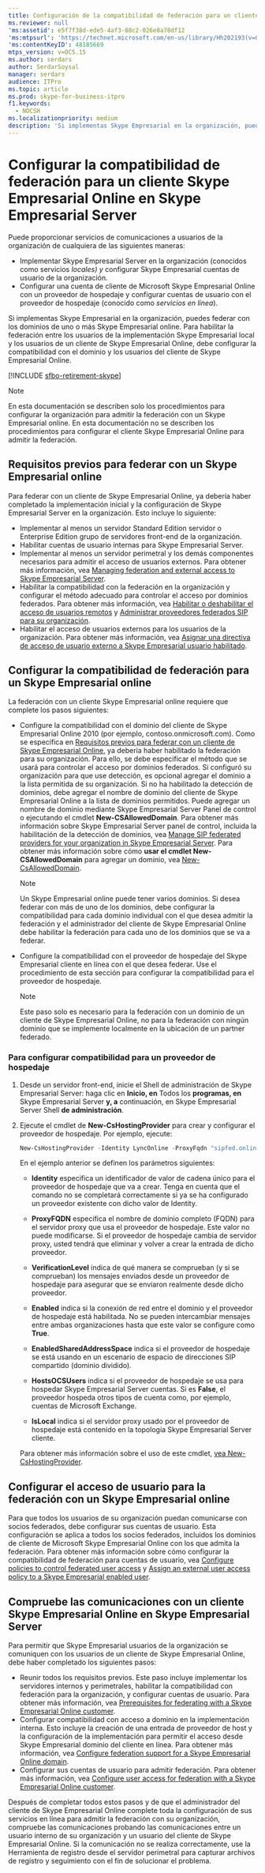 ```yaml
---
title: Configuración de la compatibilidad de federación para un cliente de Skype Empresarial Online
ms.reviewer: null
'ms:assetid': e5f7f38d-ede5-4af3-88c2-026e8a78df12
'ms:mtpsurl': 'https://technet.microsoft.com/en-us/library/Hh202193(v=OCS.15)'
'ms:contentKeyID': 48185669
mtps_version: v=OCS.15
ms.author: serdars
author: SerdarSoysal
manager: serdars
audience: ITPro
ms.topic: article
ms.prod: skype-for-business-itpro
f1.keywords:
  - NOCSH
ms.localizationpriority: medium
description: 'Si implementas Skype Empresarial en la organización, puedes federar con los dominios de uno o más Skype Empresarial online. '
---
```


# <a name="configuring-federation-support-for-a-skype-for-business-online-customer-in-skype-for-business-server"></a>Configurar la compatibilidad de federación para un cliente Skype Empresarial Online en Skype Empresarial Server

Puede proporcionar servicios de comunicaciones a usuarios de la organización de cualquiera de las siguientes maneras:

- Implementar Skype Empresarial Server en la organización (conocidos como servicios *locales) y* configurar Skype Empresarial cuentas de usuario de la organización.
- Configurar una cuenta de cliente de Microsoft Skype Empresarial Online con un proveedor de hospedaje y configurar cuentas de usuario con el proveedor de hospedaje (conocido como *servicios en línea*).

Si implementas Skype Empresarial en la organización, puedes federar con los dominios de uno o más Skype Empresarial online. Para habilitar la federación entre los usuarios de la implementación Skype Empresarial local y los usuarios de un cliente de Skype Empresarial Online, debe configurar la compatibilidad con el dominio y los usuarios del cliente de Skype Empresarial Online.

[!INCLUDE [sfbo-retirement-skype](../../../../Hub/includes/sfbo-retirement.md)]

> [!NOTE]  
> En esta documentación se describen solo los procedimientos para configurar la organización para admitir la federación con un Skype Empresarial online. En esta documentación no se describen los procedimientos para configurar el cliente Skype Empresarial Online para admitir la federación.

## <a name="prerequisites-for-federating-with-a-skype-for-business-online-customer"></a>Requisitos previos para federar con un Skype Empresarial online

Para federar con un cliente de Skype Empresarial Online, ya debería haber completado la implementación inicial y la configuración de Skype Empresarial Server en la organización. Esto incluye lo siguiente:

- Implementar al menos un servidor Standard Edition servidor o Enterprise Edition grupo de servidores front-end de la organización.
- Habilitar cuentas de usuario internas para Skype Empresarial Server.
- Implementar al menos un servidor perimetral y los demás componentes necesarios para admitir el acceso de usuarios externos. Para obtener más información, vea [Managing federation and external access to Skype Empresarial Server](../managing-federation-and-external-access.md).
- Habilitar la compatibilidad con la federación en la organización y configurar el método adecuado para controlar el acceso por dominios federados. Para obtener más información, vea [Habilitar o deshabilitar el acceso de usuarios remotos](../access-edge/enable-or-disable-remote-user-access.md) y [Administrar proveedores federados SIP para su organización](../sip-providers/manage-sip-federated-providers-for-your-organization.md).
- Habilitar el acceso de usuarios externos para los usuarios de la organización. Para obtener más información, vea [Asignar una directiva de acceso de usuario externo a Skype Empresarial usuario habilitado](../external-access-policies/assign-an-external-user-access-policy.md).

## <a name="configure-federation-support-for-a-skype-for-business-online-domain"></a>Configurar la compatibilidad de federación para un Skype Empresarial online

La federación con un cliente Skype Empresarial online requiere que complete los pasos siguientes:

- Configure la compatibilidad con el dominio del cliente de Skype Empresarial Online 2010 (por ejemplo, contoso.onmicrosoft.com). Como se especifica en [Requisitos previos para federar con un cliente de Skype Empresarial Online](#prerequisites-for-federating-with-a-skype-for-business-online-customer), ya debería haber habilitado la federación para su organización. Para ello, se debe especificar el método que se usará para controlar el acceso por dominios federados. Si configuró su organización para que use detección, es opcional agregar el dominio a la lista permitida de su organización. Si no ha habilitado la detección de dominios, debe agregar el nombre de dominio del cliente de Skype Empresarial Online a la lista de dominios permitidos. Puede agregar un nombre de dominio mediante Skype Empresarial Server Panel de control o ejecutando el cmdlet **New-CSAllowedDomain**. Para obtener más información sobre Skype Empresarial Server panel de control, incluida la habilitación de la detección de dominios, vea [Manage SIP federated providers for your organization in Skype Empresarial Server](../sip-providers/manage-sip-federated-providers-for-your-organization.md). Para obtener más información sobre cómo **usar el cmdlet New-CSAllowedDomain** para agregar un dominio, vea [New-CsAllowedDomain](/powershell/module/skype/New-CsAllowedDomain).

  > [!NOTE]  
  > Un Skype Empresarial online puede tener varios dominios. Si desea federar con más de uno de los dominios, debe configurar la compatibilidad para cada dominio individual con el que desea admitir la federación y el administrador del cliente de Skype Empresarial Online debe habilitar la federación para cada uno de los dominios que se va a federar.

- Configure la compatibilidad con el proveedor de hospedaje del Skype Empresarial cliente en línea con el que desea federar. Use el procedimiento de esta sección para configurar la compatibilidad para el proveedor de hospedaje.

  > [!NOTE]  
  > Este paso solo es necesario para la federación con un dominio de un cliente de Skype Empresarial Online, no para la federación con ningún dominio que se implemente localmente en la ubicación de un partner federado.

### <a name="to-configure-support-for-a-hosting-provider"></a>Para configurar compatibilidad para un proveedor de hospedaje

1. Desde un servidor front-end, inicie el Shell de administración de Skype Empresarial Server: haga clic en **Inicio, en** Todos los **programas, en** Skype Empresarial Server **y, a** continuación, en Skype Empresarial Server Shell **de administración**.

2. Ejecute el cmdlet de **New-CsHostingProvider** para crear y configurar el proveedor de hospedaje. Por ejemplo, ejecute:

    ```powershell
    New-CsHostingProvider -Identity LyncOnline -ProxyFqdn "sipfed.online.lync.com" -VerificationLevel UseSourceVerification -Enabled $True -EnabledSharedAddressSpace $False -HostsOCSUsers $False -IsLocal $False
    ```

    En el ejemplo anterior se definen los parámetros siguientes:

    - **Identity** especifica un identificador de valor de cadena único para el proveedor de hospedaje que va a crear. Tenga en cuenta que el comando no se completará correctamente si ya se ha configurado un proveedor existente con dicho valor de Identity.

    - **ProxyFQDN** especifica el nombre de dominio completo (FQDN) para el servidor proxy que usa el proveedor de hospedaje. Este valor no puede modificarse. Si el proveedor de hospedaje cambia de servidor proxy, usted tendrá que eliminar y volver a crear la entrada de dicho proveedor.

    - **VerificationLevel** indica de qué manera se comprueban (y si se comprueban) los mensajes enviados desde un proveedor de hospedaje para asegurar que se enviaron realmente desde dicho proveedor.

    - **Enabled** indica si la conexión de red entre el dominio y el proveedor de hospedaje está habilitada. No se pueden intercambiar mensajes entre ambas organizaciones hasta que este valor se configure como **True**.

    - **EnabledSharedAddressSpace** indica si el proveedor de hospedaje se está usando en un escenario de espacio de direcciones SIP compartido (dominio dividido).

    - **HostsOCSUsers** indica si el proveedor de hospedaje se usa para hospedar Skype Empresarial Server cuentas. Si es **False**, el proveedor hospeda otros tipos de cuenta como, por ejemplo, cuentas de Microsoft Exchange.

    - **IsLocal** indica si el servidor proxy usado por el proveedor de hospedaje está contenido en la topología Skype Empresarial Server cliente.

    Para obtener más información sobre el uso de este cmdlet, [vea New-CsHostingProvider](/powershell/module/skype/New-CsHostingProvider).

## <a name="configure-user-access-for-federation-with-a-skype-for-business-online-customer"></a>Configurar el acceso de usuario para la federación con un Skype Empresarial online

Para que todos los usuarios de su organización puedan comunicarse con socios federados, debe configurar sus cuentas de usuario. Esta configuración se aplica a todos los socios federados, incluidos los dominios de cliente de Microsoft Skype Empresarial Online con los que admita la federación. Para obtener más información sobre cómo configurar la compatibilidad de federación para cuentas de usuario, vea [Configure policies to control federated user access](../external-access-policies/configure-policies-to-control-federated-user-access.md) y [Assign an external user access policy to a Skype Empresarial enabled user](../external-access-policies/assign-an-external-user-access-policy.md).

## <a name="verify-communications-with-a-skype-for-business-online-customer-in-skype-for-business-server"></a>Compruebe las comunicaciones con un cliente Skype Empresarial Online en Skype Empresarial Server

Para permitir que Skype Empresarial usuarios de la organización se comuniquen con los usuarios de un cliente de Skype Empresarial Online, debe haber completado los siguientes pasos:

- Reunir todos los requisitos previos. Este paso incluye implementar los servidores internos y perimetrales, habilitar la compatibilidad con federación para la organización, y configurar cuentas de usuario. Para obtener más información, vea [Prerequisites for federating with a Skype Empresarial Online customer](#prerequisites-for-federating-with-a-skype-for-business-online-customer).
- Configurar compatibilidad con acceso a dominio en la implementación interna. Esto incluye la creación de una entrada de proveedor de host y la configuración de la implementación para permitir el acceso desde Skype Empresarial dominio del cliente en línea. Para obtener más información, vea [Configure federation support for a Skype Empresarial Online domain](#configure-federation-support-for-a-skype-for-business-online-domain).
- Configurar sus cuentas de usuario para admitir federación. Para obtener más información, vea [Configure user access for federation with a Skype Empresarial Online customer](#configure-user-access-for-federation-with-a-skype-for-business-online-customer).

Después de completar todos estos pasos y de que el administrador del cliente de Skype Empresarial Online complete toda la configuración de sus servicios en línea para admitir la federación con su organización, compruebe las comunicaciones probando las comunicaciones entre un usuario interno de su organización y un usuario del cliente de Skype Empresarial Online. Si la comunicación no se realiza correctamente, use la Herramienta de registro desde el servidor perimetral para capturar archivos de registro y seguimiento con el fin de solucionar el problema.
